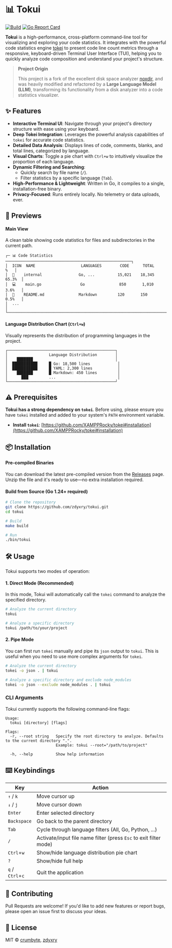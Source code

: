 # 📊 Tokui

[![Build](https://github.com/zdyxry/tokui/actions/workflows/build.yml/badge.svg)](https://github.com/zdyxry/tokui/actions/workflows/build.yml)
[![Go Report Card](https://goreportcard.com/badge/github.com/zdyxry/tokui)](https://goreportcard.com/report/github.com/zdyxry/tokui)

**Tokui** is a high-performance, cross-platform command-line tool for visualizing and exploring your code statistics. It integrates with the powerful code statistics engine [tokei](https://github.com/XAMPPRocky/tokei) to present code line count metrics through a responsive, keyboard-driven Terminal User Interface (TUI), helping you to quickly analyze code composition and understand your project's structure.

> **Project Origin**
>
> This project is a fork of the excellent disk space analyzer [noxdir](https://github.com/crumbyte/noxdir), and was heavily modified and refactored by a **Large Language Model (LLM)**, transforming its functionality from a disk analyzer into a code statistics visualizer.

## ✨ Features

- **Interactive Terminal UI**: Navigate through your project's directory structure with ease using your keyboard.
- **Deep Tokei Integration**: Leverages the powerful analysis capabilities of `tokei` for accurate code statistics.
- **Detailed Data Analysis**: Displays lines of code, comments, blanks, and total lines, categorized by language.
- **Visual Charts**: Toggle a pie chart with `Ctrl+w` to intuitively visualize the proportion of each language.
- **Dynamic Filtering and Searching**:
  - Quickly search by file name (`/`).
  - Filter statistics by a specific language (`Tab`).
- **High-Performance & Lightweight**: Written in Go, it compiles to a single, installation-free binary.
- **Privacy-Focused**: Runs entirely locally. No telemetry or data uploads, ever.

## 📸 Previews

#### Main View
A clean table showing code statistics for files and subdirectories in the current path.
```
┌─ 📊 Code Statistics ───────────────────────────────────────────────────────┐
│  ICON  NAME                    LANGUAGES        CODE      TOTAL         %   │
│  📂    internal                Go, ...          15,021    18,345    65.3%  │
│  💻    main.go                 Go               850       1,010     3.6%   │
│  📜    README.md               Markdown         120       150       0.5%   │
│  ...                                                                        │
└─────────────────────────────────────────────────────────────────────────────┘
```

#### Language Distribution Chart (`Ctrl+w`)
Visually represents the distribution of programming languages in the project.
```
┌───────────────────────────────────────────────┐
│                  Language Distribution        │
│    ███████                                    │
│  ███████████     █ Go: 18,500 lines            │
│  ███████████     █ YAML: 2,300 lines           │
│    ███████       █ Markdown: 450 lines         │
│      ███         ...                           │
└───────────────────────────────────────────────┘
```

## ⚠️ Prerequisites

**Tokui has a strong dependency on `tokei`**. Before using, please ensure you have `tokei` installed and added to your system's `PATH` environment variable.

- **Install `tokei`**: [https://github.com/XAMPPRocky/tokei#installation](https://github.com/XAMPPRocky/tokei#installation)

## 📦 Installation

#### Pre-compiled Binaries
You can download the latest pre-compiled version from the [Releases](https://github.com/zdyxry/tokui/releases) page. Unzip the file and it's ready to use—no extra installation required.

#### Build from Source (Go 1.24+ required)
```bash
# Clone the repository
git clone https://github.com/zdyxry/tokui.git
cd tokui

# Build
make build

# Run
./bin/tokui
```

## 🛠️ Usage

Tokui supports two modes of operation:

#### 1. Direct Mode (Recommended)
In this mode, Tokui will automatically call the `tokei` command to analyze the specified directory.

```bash
# Analyze the current directory
tokui

# Analyze a specific directory
tokui /path/to/your/project
```

#### 2. Pipe Mode
You can first run `tokei` manually and pipe its `json` output to `tokui`. This is useful when you need to use more complex arguments for `tokei`.

```bash
# Analyze the current directory
tokei -o json . | tokui

# Analyze a specific directory and exclude node_modules
tokei -o json --exclude node_modules . | tokui
```

### CLI Arguments

Tokui currently supports the following command-line flags:

```
Usage:
  tokui [directory] [flags]

Flags:
  -r, --root string   Specify the root directory to analyze. Defaults to the current directory ".".
                      Example: tokui --root="/path/to/project"

  -h, --help          Show help information
```

## ⌨️ Keybindings

| Key                 | Action                                                              |
| ------------------- | ------------------------------------------------------------------- |
| `↑` / `k`           | Move cursor up                                                      |
| `↓` / `j`           | Move cursor down                                                    |
| `Enter`             | Enter selected directory                                            |
| `Backspace`         | Go back to the parent directory                                     |
| `Tab`               | Cycle through language filters (All, Go, Python, ...)               |
| `/`                 | Activate/input file name filter (press `Esc` to exit filter mode)   |
| `Ctrl`+`w`          | Show/hide language distribution pie chart                         |
| `?`                 | Show/hide full help                                                 |
| `q` / `Ctrl`+`c`    | Quit the application                                                |

## 🤝 Contributing

Pull Requests are welcome! If you'd like to add new features or report bugs, please open an issue first to discuss your ideas.

## 📝 License

MIT © [crumbyte](https://github.com/crumbyte), [zdyxry](https://github.com/zdyxry)